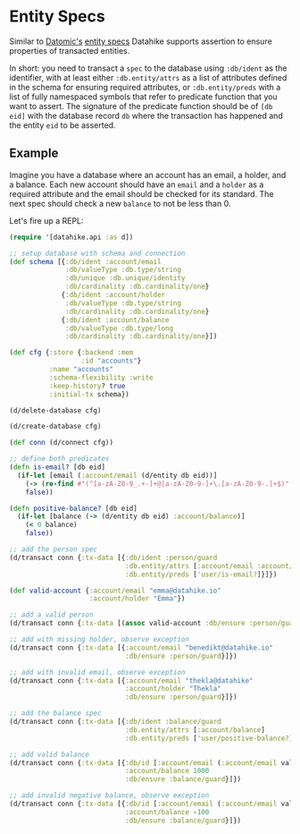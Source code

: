 # Entity Specs

Similar to [Datomic's](https://www.datomic.com/) [entity specs](https://docs.datomic.com/on-prem/schema.html#entity-specs) Datahike supports assertion to ensure properties of transacted entities.

In short: you need to transact a `spec` to the database using `:db/ident` as the identifier, with at least either `:db.entity/attrs` as a list of attributes defined in the schema for ensuring required attributes, or `:db.entity/preds` with a list of fully namespaced symbols that refer to predicate function that you want to assert. The signature of the predicate function should be of `[db eid]` with the database record `db` where the transaction has happened and the entity `eid` to be asserted.


## Example

Imagine you have a database where an account has an email, a holder, and a balance. Each new account should have an `email` and a `holder` as a required attribute and the email should be checked for its standard. 
The next spec should check a new `balance` to not be less than 0.


Let's fire up a REPL:

```clojure
(require '[datahike.api :as d])

;; setup database with schema and connection
(def schema [{:db/ident :account/email
              :db/valueType :db.type/string
              :db/unique :db.unique/identity
              :db/cardinality :db.cardinality/one}
             {:db/ident :account/holder
              :db/valueType :db.type/string
              :db/cardinality :db.cardinality/one}
             {:db/ident :account/balance
              :db/valueType :db.type/long
              :db/cardinality :db.cardinality/one}])

(def cfg {:store {:backend :mem
                  :id "accounts"}
          :name "accounts"
          :schema-flexibility :write
          :keep-history? true
          :initial-tx schema})

(d/delete-database cfg)

(d/create-database cfg)

(def conn (d/connect cfg))

;; define both predicates
(defn is-email? [db eid]
  (if-let [email (:account/email (d/entity db eid))]
    (-> (re-find #"(^[a-zA-Z0-9_.+-]+@[a-zA-Z0-9-]+\.[a-zA-Z0-9-.]+$)" email) empty? not)
    false))

(defn positive-balance? [db eid]
  (if-let [balance (-> (d/entity db eid) :account/balance)]
    (< 0 balance)
    false))

;; add the person spec
(d/transact conn {:tx-data [{:db/ident :person/guard
                             :db.entity/attrs [:account/email :account/holder]
                             :db.entity/preds ['user/is-email?]}]})

(def valid-account {:account/email "emma@datahike.io"
                    :account/holder "Emma"})

;; add a valid person
(d/transact conn {:tx-data [(assoc valid-account :db/ensure :person/guard)]})

;; add with missing holder, observe exception
(d/transact conn {:tx-data [{:account/email "benedikt@datahike.io"
                             :db/ensure :person/guard}]})

;; add with invalid email, observe exception
(d/transact conn {:tx-data [{:account/email "thekla@datahike"
                             :account/holder "Thekla"
                             :db/ensure :person/guard}]})

;; add the balance spec
(d/transact conn {:tx-data [{:db/ident :balance/guard
                             :db.entity/attrs [:account/balance]
                             :db.entity/preds ['user/positive-balance?]}]})

;; add valid balance
(d/transact conn {:tx-data [{:db/id [:account/email (:account/email valid-account)]
                             :account/balance 1000
                             :db/ensure :balance/guard}]})

;; add invalid negative balance, observe exception
(d/transact conn {:tx-data [{:db/id [:account/email (:account/email valid-account)]
                             :account/balance -100
                             :db/ensure :balance/guard}]})
```
